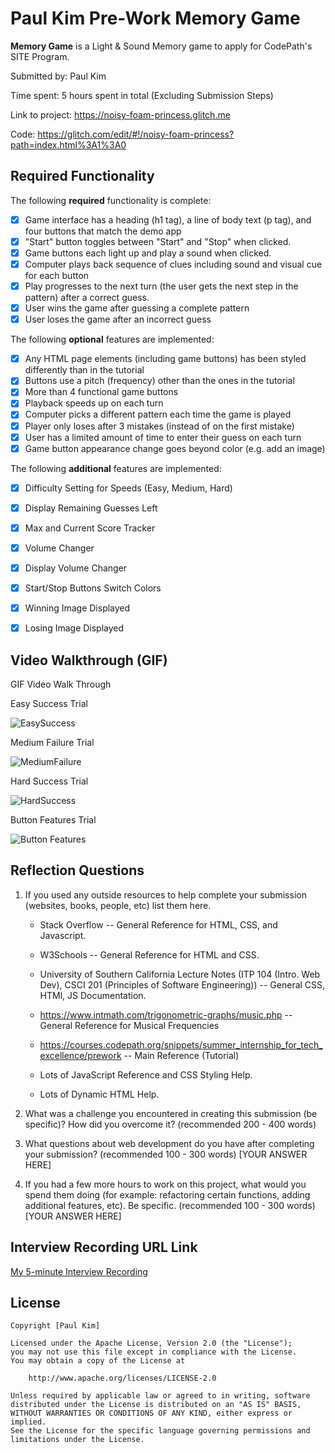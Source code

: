 # Paul Kim Pre-Work Memory Game

**Memory Game** is a Light & Sound Memory game to apply for CodePath's SITE Program. 

Submitted by: Paul Kim

Time spent: 5 hours spent in total (Excluding Submission Steps)

Link to project: https://noisy-foam-princess.glitch.me

Code: https://glitch.com/edit/#!/noisy-foam-princess?path=index.html%3A1%3A0

## Required Functionality

The following **required** functionality is complete:

* [X] Game interface has a heading (h1 tag), a line of body text (p tag), and four buttons that match the demo app
* [X] "Start" button toggles between "Start" and "Stop" when clicked. 
* [X] Game buttons each light up and play a sound when clicked. 
* [X] Computer plays back sequence of clues including sound and visual cue for each button
* [X] Play progresses to the next turn (the user gets the next step in the pattern) after a correct guess. 
* [X] User wins the game after guessing a complete pattern
* [X] User loses the game after an incorrect guess

The following **optional** features are implemented:

* [X] Any HTML page elements (including game buttons) has been styled differently than in the tutorial
* [X] Buttons use a pitch (frequency) other than the ones in the tutorial
* [X] More than 4 functional game buttons
* [X] Playback speeds up on each turn
* [X] Computer picks a different pattern each time the game is played
* [X] Player only loses after 3 mistakes (instead of on the first mistake)
* [X] User has a limited amount of time to enter their guess on each turn
* [X] Game button appearance change goes beyond color (e.g. add an image)

<!-- 
* [ ] Game button sound is more complex than a single tone (e.g. an audio file, a chord, a sequence of multiple tones) 
-->

The following **additional** features are implemented:

- [X] Difficulty Setting for Speeds (Easy, Medium, Hard)
- [X] Display Remaining Guesses Left
- [X] Max and Current Score Tracker
- [X] Volume Changer
- [X] Display Volume Changer
- [X] Start/Stop Buttons Switch Colors
- [X] Winning Image Displayed
- [X] Losing Image Displayed


## Video Walkthrough (GIF)

GIF Video Walk Through

Easy Success Trial

![EasySuccess](https://user-images.githubusercontent.com/69881202/164789551-af51cc19-92b0-4b41-91d6-d84c74aa045e.gif)

Medium Failure Trial

![MediumFailure](https://user-images.githubusercontent.com/69881202/164789582-f8c41655-e888-4800-908f-f7dc8872c7c7.gif)

Hard Success Trial

![HardSuccess](https://user-images.githubusercontent.com/69881202/164789606-adaa9285-1b28-46f2-b4cf-be350a369c89.gif)

Button Features Trial

![Button Features](https://user-images.githubusercontent.com/69881202/164789628-1351440e-6a12-4dcc-ac62-a37c3e95e344.gif)


## Reflection Questions
1. If you used any outside resources to help complete your submission (websites, books, people, etc) list them here. 
  
    * Stack Overflow -- General Reference for HTML, CSS, and Javascript.

    * W3Schools -- General Reference for HTML and CSS.

    * University of Southern California Lecture Notes (ITP 104 (Intro. Web Dev), CSCI 201 (Principles of Software Engineering)) -- General CSS, HTMl, JS Documentation.

    * https://www.intmath.com/trigonometric-graphs/music.php -- General Reference for Musical Frequencies

    * https://courses.codepath.org/snippets/summer_internship_for_tech_excellence/prework -- Main Reference (Tutorial)

    * Lots of JavaScript Reference and CSS Styling Help.
    * Lots of Dynamic HTML Help.

2. What was a challenge you encountered in creating this submission (be specific)? How did you overcome it? (recommended 200 - 400 words) 
  
  
  

3. What questions about web development do you have after completing your submission? (recommended 100 - 300 words) 
[YOUR ANSWER HERE]

4. If you had a few more hours to work on this project, what would you spend them doing (for example: refactoring certain functions, adding additional features, etc). Be specific. (recommended 100 - 300 words) 
[YOUR ANSWER HERE]



## Interview Recording URL Link

[My 5-minute Interview Recording](your-link-here)


## License

    Copyright [Paul Kim]

    Licensed under the Apache License, Version 2.0 (the "License");
    you may not use this file except in compliance with the License.
    You may obtain a copy of the License at

        http://www.apache.org/licenses/LICENSE-2.0

    Unless required by applicable law or agreed to in writing, software
    distributed under the License is distributed on an "AS IS" BASIS,
    WITHOUT WARRANTIES OR CONDITIONS OF ANY KIND, either express or implied.
    See the License for the specific language governing permissions and
    limitations under the License.
